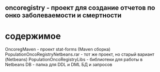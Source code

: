 ﻿## oncoregistry - проект для создание отчетов по онко заболеваемости и смертности

# содержимое
OncoregMaven - проект stat-forms (Maven сборка)
PopulationOncoRegistryNetbeans.rar - тот же проект, но старый вариант (Netbeans)
PopulationOncoRegistryLibs - библиотеки для работы в Netbeans
DB - папка для DDL и DML БД и запросов

